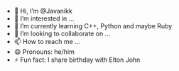 - 👋 Hi, I’m @Javanikk
- 👀 I’m interested in ...
- 🌱 I’m currently learning C++, Python and maybe Ruby
- 💞️ I’m looking to collaborate on ...
- 📫 How to reach me ...
- 😄 Pronouns: he/him
- ⚡ Fun fact: I share birthday with Elton John

<!---
Javanikk/Javanikk is a ✨ special ✨ repository because its `README.md` (this file) appears on your GitHub profile.
You can click the Preview link to take a look at your changes.
--->
